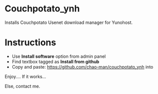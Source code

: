 Couchpotato_ynh
=============

Installs Couchpotato Usenet download manager for Yunohost.

# Instructions

- Use **Install software** option from admin panel
- Find textbox tagged as **Install from github**
- Copy and paste: https://github.com/chao-man/couchpotato_ynh into 

Enjoy.... If it works...

Else, contact me.
